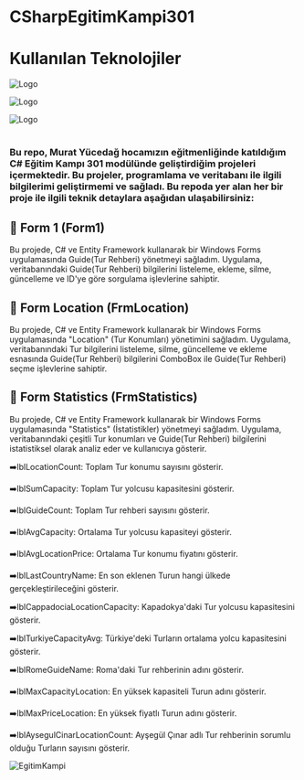 # CSharpEgitimKampi301

# Kullanılan Teknolojiler 
![Logo](https://img.shields.io/badge/c%23-%23239120.svg?style=for-the-badge&logo=csharp&logoColor=white) 

![Logo](https://img.shields.io/badge/.NET-5C2D91?style=for-the-badge&logo=.net&logoColor=white) 

![Logo](https://img.shields.io/badge/Microsoft_SQL_Server-CC2927?style=for-the-badge&logo=microsoft-sql-server&logoColor=white) 

#

### Bu repo, Murat Yücedağ hocamızın eğitmenliğinde katıldığım C# Eğitim Kampı 301 modülünde geliştirdiğim projeleri içermektedir. Bu projeler, programlama ve veritabanı ile ilgili bilgilerimi geliştirmemi ve sağladı. Bu repoda yer alan her bir proje ile ilgili teknik detaylara aşağıdan ulaşabilirsiniz:

## 🚩 Form 1 (Form1)
Bu projede, C# ve Entity Framework kullanarak bir Windows Forms uygulamasında Guide(Tur Rehberi) yönetmeyi sağladım. Uygulama, veritabanındaki Guide(Tur Rehberi) bilgilerini listeleme, ekleme, silme, güncelleme ve ID'ye göre sorgulama işlevlerine sahiptir.

## 🚩 Form Location (FrmLocation)
Bu projede, C# ve Entity Framework kullanarak bir Windows Forms uygulamasında "Location" (Tur Konumları) yönetimini sağladım. Uygulama, veritabanındaki Tur bilgilerini listeleme,  silme, güncelleme ve ekleme esnasında Guide(Tur Rehberi) bilgilerini ComboBox ile Guide(Tur Rehberi) seçme işlevlerine sahiptir.

## 🚩 Form Statistics (FrmStatistics)
Bu projede, C# ve Entity Framework kullanarak bir Windows Forms uygulamasında "Statistics" (İstatistikler) yönetmeyi sağladım. Uygulama, veritabanındaki çeşitli Tur konumları ve Guide(Tur Rehberi) bilgilerini istatistiksel olarak analiz eder ve kullanıcıya gösterir.

➡️lblLocationCount: Toplam Tur konumu sayısını gösterir.

➡️lblSumCapacity: Toplam Tur yolcusu kapasitesini gösterir.

➡️lblGuideCount: Toplam Tur rehberi sayısını gösterir.

➡️lblAvgCapacity: Ortalama Tur yolcusu kapasiteyi gösterir.

➡️lblAvgLocationPrice: Ortalama Tur konumu fiyatını gösterir.

➡️lblLastCountryName: En son eklenen Turun hangi ülkede gerçekleştirileceğini gösterir.

➡️lblCappadociaLocationCapacity: Kapadokya'daki Tur yolcusu kapasitesini gösterir.

➡️lblTurkiyeCapacityAvg: Türkiye'deki Turların ortalama yolcu kapasitesini gösterir.

➡️lblRomeGuideName: Roma'daki Tur rehberinin adını gösterir.

➡️lblMaxCapacityLocation: En yüksek kapasiteli Turun adını gösterir.

➡️lblMaxPriceLocation: En yüksek fiyatlı Turun adını gösterir.

➡️lblAysegulCinarLocationCount: Ayşegül Çınar adlı Tur rehberinin sorumlu olduğu Turların sayısını gösterir.

![EgitimKampi](https://github.com/user-attachments/assets/1f248ff5-0117-43ec-8d9d-8c8ce51d9203)
